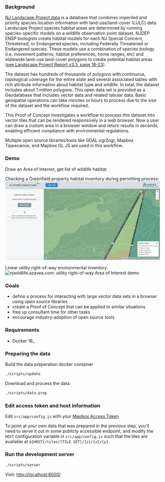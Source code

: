 ### Background
[NJ Landscape Project data](http://www.state.nj.us/dep/fgw/ensp/landscape/index.htm) is a database that combines imperiled and priority species location information with land-use/land-cover (LULC) data. Landscape Project species habitat areas are determined by running species-specific models on a wildlife observation point dataset. NJDEP ENSP biologists create habitat models for each NJ Special Concern, Threatened, or Endangered species, including Federally Threatened or Endangered species. These models use a combination of species biology (i.e. movement patterns, habitat preferences, home ranges, etc) and statewide land-use land-cover polygons to create potential habitat areas ([see Landscape Project Report v3.3, page 18-23](http://www.state.nj.us/dep/fgw/ensp/landscape/lp_report_3_3.pdf)).

The dataset has hundreds of thousands of polygons with continuous, topological coverage for the entire state and several associated tables with rich attribute information about habitat type and wildlife. In total, the dataset includes about 1 million polygons. This open data set is provided as a Geodatabase that includes vector data and related tabular data. Basic geospatial operations can take minutes or hours to process due to the size of the dataset and the workflow required.

This Proof of Concept investigates a workflow to process this dataset into vector tiles that can be rendered responsively in a web browser. Now a user can draw a custom area in a browser window and return results in seconds, enabling efficient compliance with environmental regulations.

Multiple open source libraries/tools like GDAL ogr2ogr, Mapbox Tippecanoe, and Mapbox GL JS are used in this workflow.

### Demo
Draw an Area of Interest, get list of wildlife habitat.

Checking a Greenfield property habitat inventory during permitting process:
![njwildlife.azavea.com demo](src/app/images/2018_05_15_NJWildlifeHabitatFinderProofofConcept_DanFordAzavea.gif)

Linear utility right-of-way environmental inventory:
![njwildlife.azavea.com: utility right-of-way Area of Interest demo](src/app/images/2018_05_29_NJWildlifeHabitatFinderProofofConcept_DanFordAzavea.gif)

### Goals

- define a process for interacting with large vector data sets in a browser using open source libraries
- create a Proof of Concept that can be applied to similar situations
- free up consultant time for other tasks
- encourage industry-adoption of open source tools

### Requirements

* Docker 18_

### Preparing the data

Build the data preperation docker container

```sh
./scripts/update
```


Download and process the data.

```sh
./scripts/data-prep
```

### Edit access token and host information

Edit `src/app/config.js` with your [Mapbox Access Token](https://www.mapbox.com/studio/account/tokens/)

To point at your own data that was prepared in the previous step,
you'll need to serve it out in some publicly accessible endpoint, and modify
the `HOST` configuration variable in `src/app/config.js` such that the tiles are available at
`${HOST}/tiles/[TILE SET]/{z}/{x}/{y}`.

### Run the development server

```sh
./scripts/server
```

Visit: [http://localhost:8000/](http://localhost:8000/)
